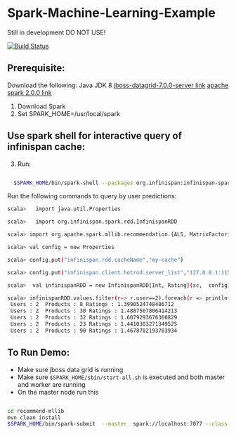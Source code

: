 # Spark-Machine-Learning-Example
Still in development DO NOT USE!

[![Build Status](https://travis-ci.org/zmhassan/Spark-MLlib-Movie-Recommendation-JDG-Example.svg?branch=master)](https://travis-ci.org/zmhassan/Spark-MLlib-Movie-Recommendation-JDG-Example)

## Prerequisite:

Download the following:
Java JDK 8 
[jboss-datagrid-7.0.0-server link](https://developers.redhat.com/download-manager/file/jboss-datagrid-7.0.0-server.zip)
[apache spark 2.0.0 link](http://d3kbcqa49mib13.cloudfront.net/spark-2.0.0-bin-hadoop2.7.tgz)



1. Download Spark
2. Set SPARK_HOME=/usr/local/spark

## Use spark shell for interactive query of infinispan cache:

3. Run:
```bash

  $SPARK_HOME/bin/spark-shell --packages org.infinispan:infinispan-spark_2.11:0.4

```

Run the following commands to query by user predictions:
```bash
scala>   import java.util.Properties

scala>   import org.infinispan.spark.rdd.InfinispanRDD

scala> import org.apache.spark.mllib.recommendation.{ALS, MatrixFactorizationModel, Rating}

scala> val config = new Properties

scala> config.put("infinispan.rdd.cacheName","my-cache")

scala> config.put("infinispan.client.hotrod.server_list","127.0.0.1:11522")

scala>  val infinispanRDD = new InfinispanRDD[Int, Rating](sc,  config)

scala> infinispanRDD.values.filter(r=> r.user==2).foreach(r => println(s" Users : ${r.user}  Products : ${r.product} Ratings : ${r.rating}"))
 Users : 2  Products : 8 Ratings : 1.3990524748486712
 Users : 2  Products : 30 Ratings : 1.4887507806414213
 Users : 2  Products : 32 Ratings : 1.6079293676360829
 Users : 2  Products : 23 Ratings : 1.4410303271349525
 Users : 2  Products : 90 Ratings : 1.4678702193703934
```


## To Run Demo:

* Make sure jboss data grid is running
* Make sure `$SPARK_HOME/sbin/start-all.sh`  is executed and both master and worker are running
* On the master node run this
```bash

cd recommend-mllib
mvn clean install
$SPARK_HOME/bin/spark-submit  --master  spark://localhost:7077 --class com.example.data.analytics.App  target/recommend-mllib-1.0.0-SNAPSHOT-jar-with-dependencies.jar  --rank 5  --numIterations 5  --lambda 1.0  --kryo  /usr/local/spark/data/mllib/sample_movielens_data.txt

```
 
